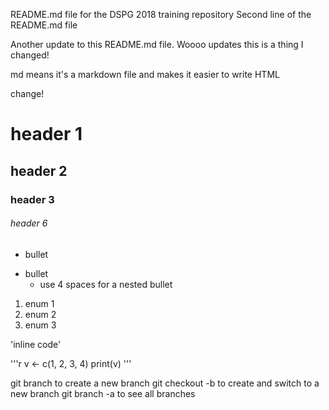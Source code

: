 README.md file for the DSPG 2018 training repository 
Second line of the README.md file

Another update to this README.md file.
Woooo updates this is a thing I changed!

md means it's a markdown file and makes it easier to write HTML

change!

# header 1
## header 2
### header 3
###### header 6

- bullet
* bullet
    - use 4 spaces for a nested bullet
1. enum 1
2. enum 2
1. enum 3

'inline code'

'''r
v <- c(1, 2, 3, 4)
print(v)
'''

git branch <name> to create a new branch
git checkout -b <name> to create and switch to a new branch
git branch -a to see all branches

